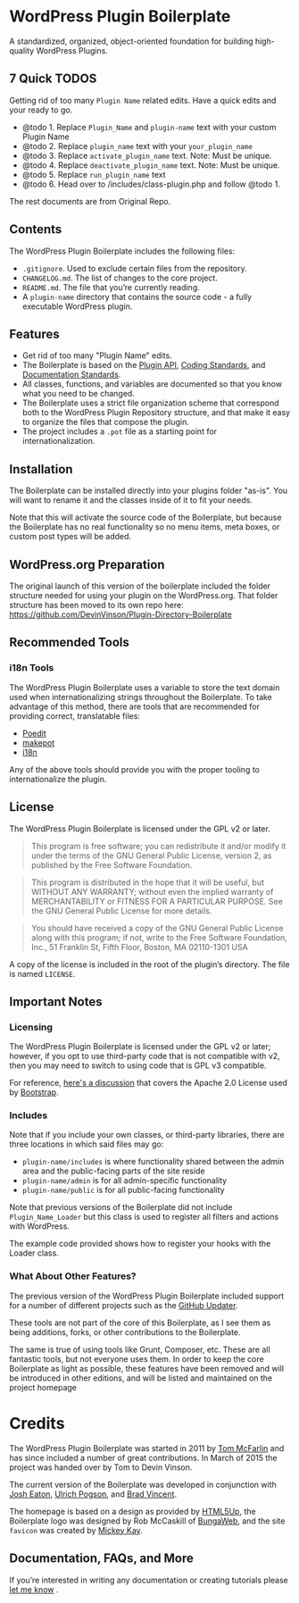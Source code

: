 # WordPress Plugin Boilerplate

A standardized, organized, object-oriented foundation for building high-quality WordPress Plugins.

## 7 Quick TODOS
Getting rid of too many `Plugin Name` related edits. Have a quick edits and your ready to go.
* @todo 1. Replace `Plugin_Name` and `plugin-name` text with your custom Plugin Name
* @todo 2. Replace `plugin_name` text with your `your_plugin_name`
* @todo 3. Replace `activate_plugin_name` text. Note: Must be unique.
* @todo 4. Replace `deactivate_plugin_name` text. Note: Must be unique.
* @todo 5. Replace `run_plugin_name` text
* @todo 6. Head over to /includes/class-plugin.php and follow @todo 1.

The rest documents are from Original Repo.

## Contents

The WordPress Plugin Boilerplate includes the following files:

* `.gitignore`. Used to exclude certain files from the repository.
* `CHANGELOG.md`. The list of changes to the core project.
* `README.md`. The file that you’re currently reading.
* A `plugin-name` directory that contains the source code - a fully executable WordPress plugin.

## Features
* Get rid of too many "Plugin Name" edits. 
* The Boilerplate is based on the [Plugin API](http://codex.wordpress.org/Plugin_API), [Coding Standards](http://codex.wordpress.org/WordPress_Coding_Standards), and [Documentation Standards](https://make.wordpress.org/core/handbook/best-practices/inline-documentation-standards/php/).
* All classes, functions, and variables are documented so that you know what you need to be changed.
* The Boilerplate uses a strict file organization scheme that correspond both to the WordPress Plugin Repository structure, and that make it easy to organize the files that compose the plugin.
* The project includes a `.pot` file as a starting point for internationalization.

## Installation

The Boilerplate can be installed directly into your plugins folder "as-is". You will want to rename it and the classes inside of it to fit your needs.

Note that this will activate the source code of the Boilerplate, but because the Boilerplate has no real functionality so no menu  items, meta boxes, or custom post types will be added.

## WordPress.org Preparation

The original launch of this version of the boilerplate included the folder structure needed for using your plugin on the WordPress.org. That folder structure has been moved to its own repo here: https://github.com/DevinVinson/Plugin-Directory-Boilerplate

## Recommended Tools

### i18n Tools

The WordPress Plugin Boilerplate uses a variable to store the text domain used when internationalizing strings throughout the Boilerplate. To take advantage of this method, there are tools that are recommended for providing correct, translatable files:

* [Poedit](http://www.poedit.net/)
* [makepot](http://i18n.svn.wordpress.org/tools/trunk/)
* [i18n](https://github.com/grappler/i18n)

Any of the above tools should provide you with the proper tooling to internationalize the plugin.

## License

The WordPress Plugin Boilerplate is licensed under the GPL v2 or later.

> This program is free software; you can redistribute it and/or modify it under the terms of the GNU General Public License, version 2, as published by the Free Software Foundation.

> This program is distributed in the hope that it will be useful, but WITHOUT ANY WARRANTY; without even the implied warranty of MERCHANTABILITY or FITNESS FOR A PARTICULAR PURPOSE. See the GNU General Public License for more details.

> You should have received a copy of the GNU General Public License along with this program; if not, write to the Free Software Foundation, Inc., 51 Franklin St, Fifth Floor, Boston, MA 02110-1301 USA

A copy of the license is included in the root of the plugin’s directory. The file is named `LICENSE`.

## Important Notes

### Licensing

The WordPress Plugin Boilerplate is licensed under the GPL v2 or later; however, if you opt to use third-party code that is not compatible with v2, then you may need to switch to using code that is GPL v3 compatible.

For reference, [here's a discussion](http://make.wordpress.org/themes/2013/03/04/licensing-note-apache-and-gpl/) that covers the Apache 2.0 License used by [Bootstrap](http://twitter.github.io/bootstrap/).

### Includes

Note that if you include your own classes, or third-party libraries, there are three locations in which said files may go:

* `plugin-name/includes` is where functionality shared between the admin area and the public-facing parts of the site reside
* `plugin-name/admin` is for all admin-specific functionality
* `plugin-name/public` is for all public-facing functionality

Note that previous versions of the Boilerplate did not include `Plugin_Name_Loader` but this class is used to register all filters and actions with WordPress.

The example code provided shows how to register your hooks with the Loader class.

### What About Other Features?

The previous version of the WordPress Plugin Boilerplate included support for a number of different projects such as the [GitHub Updater](https://github.com/afragen/github-updater).

These tools are not part of the core of this Boilerplate, as I see them as being additions, forks, or other contributions to the Boilerplate.

The same is true of using tools like Grunt, Composer, etc. These are all fantastic tools, but not everyone uses them. In order to  keep the core Boilerplate as light as possible, these features have been removed and will be introduced in other editions, and will be listed and maintained on the project homepage

# Credits

The WordPress Plugin Boilerplate was started in 2011 by [Tom McFarlin](http://twitter.com/tommcfarlin/) and has since included a number of great contributions. In March of 2015 the project was handed over by Tom to Devin Vinson.

The current version of the Boilerplate was developed in conjunction with [Josh Eaton](https://twitter.com/jjeaton), [Ulrich Pogson](https://twitter.com/grapplerulrich), and [Brad Vincent](https://twitter.com/themergency).

The homepage is based on a design as provided by [HTML5Up](http://html5up.net), the Boilerplate logo was designed by  Rob McCaskill of [BungaWeb](http://bungaweb.com), and the site `favicon` was created by [Mickey Kay](https://twitter.com/McGuive7).

## Documentation, FAQs, and More

If you’re interested in writing any documentation or creating tutorials please [let me know](http://devinvinson.com/contact/) .
